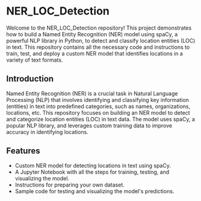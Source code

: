 # NER_LOC_Detection

Welcome to the NER_LOC_Detection repository! This project demonstrates how to build a Named Entity Recognition (NER) model using spaCy, a powerful NLP library in Python, to detect and classify location entities (LOC) in text. This repository contains all the necessary code and instructions to train, test, and deploy a custom NER model that identifies locations in a variety of text formats.

## Introduction

Named Entity Recognition (NER) is a crucial task in Natural Language Processing (NLP) that involves identifying and classifying key information (entities) in text into predefined categories, such as names, organizations, locations, etc. This repository focuses on building an NER model to detect and categorize location entities (LOC) in text data. The model uses spaCy, a popular NLP library, and leverages custom training data to improve accuracy in identifying locations.

## Features

- Custom NER model for detecting locations in text using spaCy.
- A Jupyter Notebook with all the steps for training, testing, and visualizing the model.
- Instructions for preparing your own dataset.
- Sample code for testing and visualizing the model's predictions.
